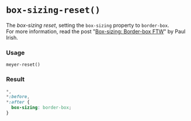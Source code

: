 # `box-sizing-reset()`

The *box-sizing reset*, setting the `box-sizing` property to `border-box`.  
For more information, read the post "[Box-sizing: Border-box FTW](http://www.paulirish.com/2012/box-sizing-border-box-ftw/)" by Paul Irish.

### Usage

```stylus
meyer-reset()
```

### Result

```css
*,
*:before,
*:after {
  box-sizing: border-box;
}
```
